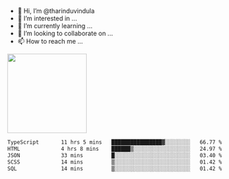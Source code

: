 - 👋 Hi, I’m @tharinduvindula
- 👀 I’m interested in ...
- 🌱 I’m currently learning ...
- 💞️ I’m looking to collaborate on ...
- 📫 How to reach me ...

<!---
tharinduvindula/tharinduvindula is a ✨ special ✨ repository because its `README.md` (this file) appears on your GitHub profile.
You can click the Preview link to take a look at your changes.
--->

<img height="180em" src="https://github-readme-stats.vercel.app/api?username=tharinduvindula&show_icons=true&hide_border=false&&count_private=true&include_all_commits=true" />


<!--START_SECTION:waka-->

```txt
TypeScript       11 hrs 5 mins   ████████████████▓░░░░░░░░   66.77 %
HTML             4 hrs 8 mins    ██████▒░░░░░░░░░░░░░░░░░░   24.97 %
JSON             33 mins         █░░░░░░░░░░░░░░░░░░░░░░░░   03.40 %
SCSS             14 mins         ▒░░░░░░░░░░░░░░░░░░░░░░░░   01.42 %
SQL              14 mins         ▒░░░░░░░░░░░░░░░░░░░░░░░░   01.42 %
```

<!--END_SECTION:waka-->
